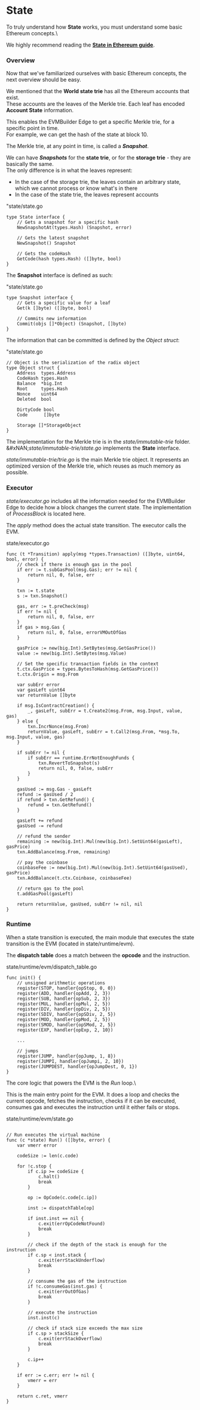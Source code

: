 # State

To truly understand how **State** works, you must understand some basic Ethereum concepts.\\

We highly recommend reading the [**State in Ethereum guide**](../../concepts/state-in-ethereum.md).

### Overview

Now that we've familiarized ourselves with basic Ethereum concepts, the next overview should be easy.

We mentioned that the **World state trie** has all the Ethereum accounts that exist.\
These accounts are the leaves of the Merkle trie. Each leaf has encoded **Account State** information.

This enables the EVMBuilder Edge to get a specific Merkle trie, for a specific point in time.\
For example, we can get the hash of the state at block 10.

The Merkle trie, at any point in time, is called a _**Snapshot**_.

We can have _**Snapshots**_ for the **state trie**, or for the **storage trie** - they are basically the same.\
The only difference is in what the leaves represent:

* In the case of the storage trie, the leaves contain an arbitrary state, which we cannot process or know what's in there
* In the case of the state trie, the leaves represent accounts

"state/state.go

```
type State interface {
    // Gets a snapshot for a specific hash
    NewSnapshotAt(types.Hash) (Snapshot, error)
    
    // Gets the latest snapshot
    NewSnapshot() Snapshot
    
    // Gets the codeHash
    GetCode(hash types.Hash) ([]byte, bool)
}
```

The **Snapshot** interface is defined as such:

"state/state.go

```
type Snapshot interface {
    // Gets a specific value for a leaf
    Get(k []byte) ([]byte, bool)
    
    // Commits new information
    Commit(objs []*Object) (Snapshot, []byte)
}
```

The information that can be committed is defined by the _Object struct_:

"state/state.go

```
// Object is the serialization of the radix object
type Object struct {
    Address  types.Address
    CodeHash types.Hash
    Balance  *big.Int
    Root     types.Hash
    Nonce    uint64
    Deleted  bool

    DirtyCode bool
    Code      []byte

    Storage []*StorageObject
}
```

The implementation for the Merkle trie is in the _state/immutable-trie_ folder.\
&#xNAN;_&#x73;tate/immutable-trie/state.go_ implements the **State** interface.

_state/immutable-trie/trie.go_ is the main Merkle trie object. It represents an optimized version of the Merkle trie, which reuses as much memory as possible.

### Executor

_state/executor.go_ includes all the information needed for the EVMBuilder Edge to decide how a block changes the current state. The implementation of _ProcessBlock_ is located here.

The _apply_ method does the actual state transition. The executor calls the EVM.

state/executor.go

```
func (t *Transition) apply(msg *types.Transaction) ([]byte, uint64, bool, error) {
    // check if there is enough gas in the pool
    if err := t.subGasPool(msg.Gas); err != nil {
        return nil, 0, false, err
    }

    txn := t.state
    s := txn.Snapshot()

    gas, err := t.preCheck(msg)
    if err != nil {
        return nil, 0, false, err
    }
    if gas > msg.Gas {
        return nil, 0, false, errorVMOutOfGas
    }

    gasPrice := new(big.Int).SetBytes(msg.GetGasPrice())
    value := new(big.Int).SetBytes(msg.Value)

    // Set the specific transaction fields in the context
    t.ctx.GasPrice = types.BytesToHash(msg.GetGasPrice())
    t.ctx.Origin = msg.From

    var subErr error
    var gasLeft uint64
    var returnValue []byte

    if msg.IsContractCreation() {
        _, gasLeft, subErr = t.Create2(msg.From, msg.Input, value, gas)
    } else {
        txn.IncrNonce(msg.From)
        returnValue, gasLeft, subErr = t.Call2(msg.From, *msg.To, msg.Input, value, gas)
    }
    
    if subErr != nil {
        if subErr == runtime.ErrNotEnoughFunds {
            txn.RevertToSnapshot(s)
            return nil, 0, false, subErr
        }
    }

    gasUsed := msg.Gas - gasLeft
    refund := gasUsed / 2
    if refund > txn.GetRefund() {
        refund = txn.GetRefund()
    }

    gasLeft += refund
    gasUsed -= refund

    // refund the sender
    remaining := new(big.Int).Mul(new(big.Int).SetUint64(gasLeft), gasPrice)
    txn.AddBalance(msg.From, remaining)

    // pay the coinbase
    coinbaseFee := new(big.Int).Mul(new(big.Int).SetUint64(gasUsed), gasPrice)
    txn.AddBalance(t.ctx.Coinbase, coinbaseFee)

    // return gas to the pool
    t.addGasPool(gasLeft)

    return returnValue, gasUsed, subErr != nil, nil
}
```

### Runtime

When a state transition is executed, the main module that executes the state transition is the EVM (located in state/runtime/evm).

The **dispatch table** does a match between the **opcode** and the instruction.

state/runtime/evm/dispatch\_table.go

```
func init() {
    // unsigned arithmetic operations
    register(STOP, handler{opStop, 0, 0})
    register(ADD, handler{opAdd, 2, 3})
    register(SUB, handler{opSub, 2, 3})
    register(MUL, handler{opMul, 2, 5})
    register(DIV, handler{opDiv, 2, 5})
    register(SDIV, handler{opSDiv, 2, 5})
    register(MOD, handler{opMod, 2, 5})
    register(SMOD, handler{opSMod, 2, 5})
    register(EXP, handler{opExp, 2, 10})

    ...

    // jumps
    register(JUMP, handler{opJump, 1, 8})
    register(JUMPI, handler{opJumpi, 2, 10})
    register(JUMPDEST, handler{opJumpDest, 0, 1})
}
```

The core logic that powers the EVM is the _Run_ loop.\\

This is the main entry point for the EVM. It does a loop and checks the current opcode, fetches the instruction, checks if it can be executed, consumes gas and executes the instruction until it either fails or stops.

state/runtime/evm/state.go

```

// Run executes the virtual machine
func (c *state) Run() ([]byte, error) {
    var vmerr error

    codeSize := len(c.code)
    
    for !c.stop {
        if c.ip >= codeSize {
            c.halt()
            break
        }

        op := OpCode(c.code[c.ip])

        inst := dispatchTable[op]
        
        if inst.inst == nil {
            c.exit(errOpCodeNotFound)
            break
        }
        
        // check if the depth of the stack is enough for the instruction
        if c.sp < inst.stack {
            c.exit(errStackUnderflow)
            break
        }
        
        // consume the gas of the instruction
        if !c.consumeGas(inst.gas) {
            c.exit(errOutOfGas)
            break
        }

        // execute the instruction
        inst.inst(c)

        // check if stack size exceeds the max size
        if c.sp > stackSize {
            c.exit(errStackOverflow)
            break
        }
        
        c.ip++
    }

    if err := c.err; err != nil {
        vmerr = err
    }
    
    return c.ret, vmerr
}
```
